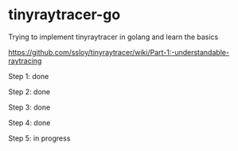 # tinyraytracer-go
Trying to implement tinyraytracer in golang and learn the basics

https://github.com/ssloy/tinyraytracer/wiki/Part-1:-understandable-raytracing

Step 1: done

Step 2: done

Step 3: done

Step 4: done

Step 5: in progress
